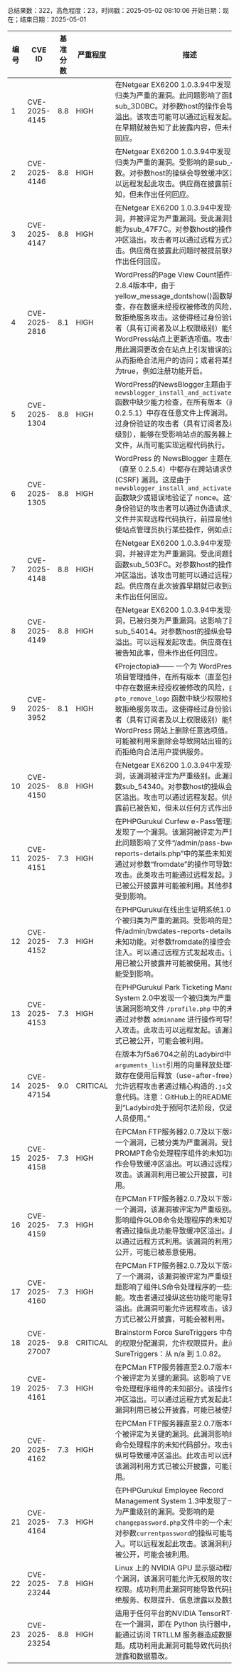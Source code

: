 总结果数：322，高危程度：23，时间戳：2025-05-02 08:10:06
开始日期：现在；结束日期：2025-05-01

| 编号 | CVE ID | 基准分数 | 严重程度 | 描述 | 参考资料 |
|-----|--------|------------|----------|-------------|------------|
| 1 | CVE-2025-4145 | 8.8  | HIGH | 在Netgear EX6200 1.0.3.94中发现了一个被归类为严重的漏洞。此问题影响了函数sub_3D0BC。对参数host的操作会导致缓冲区溢出。该攻击可能可以通过远程发起。供应商在早期就被告知了此披露内容，但未作出任何回应。 | [1]https://github.com/jylsec/vuldb/blob/main/Netgear/netgear_ex6200/Buffer_overflow-sub_3D0BC-gui_region/README.md<br>[2]https://vuldb.com/?ctiid.306677<br>[3]https://vuldb.com/?id.306677<br>[4]https://vuldb.com/?submit.560799<br>[5]https://www.netgear.com/ |
| 2 | CVE-2025-4146 | 8.8  | HIGH | 在Netgear EX6200 1.0.3.94中发现了一个被归类为严重的漏洞。受影响的是sub_41940函数。对参数host的操纵会导致缓冲区溢出。可以远程发起此攻击。供应商在披露前已被告知，但未作出任何回应。 | [1]https://github.com/jylsec/vuldb/blob/main/Netgear/netgear_ex6200/Buffer_overflow-sub_41940-smb_host_name/README.md<br>[2]https://vuldb.com/?ctiid.306678<br>[3]https://vuldb.com/?id.306678<br>[4]https://vuldb.com/?submit.560800<br>[5]https://www.netgear.com/ |
| 3 | CVE-2025-4147 | 8.8  | HIGH | 在Netgear EX6200 1.0.3.94中发现一个漏洞，并被评定为严重漏洞。受此漏洞影响的功能为sub_47F7C。对参数host的操作会导致缓冲区溢出。攻击者可以通过远程方式发起攻击。供应商在披露此问题时被提前联系，但未作出任何回应。 | [1]https://github.com/jylsec/vuldb/blob/main/Netgear/netgear_ex6200/Buffer_overflow-sub_47F7C-media_name/README.md<br>[2]https://vuldb.com/?ctiid.306679<br>[3]https://vuldb.com/?id.306679<br>[4]https://vuldb.com/?submit.560801<br>[5]https://www.netgear.com/ |
| 4 | CVE-2025-2816 | 8.1  | HIGH | WordPress的Page View Count插件在2.8.0到2.8.4版本中，由于yellow_message_dontshow()函数缺少能力检查，存在数据未经授权被修改的风险，可能导致拒绝服务攻击。这使得经过身份验证的攻击者（具有订阅者及以上权限级别）能够在WordPress站点上更新选项值。攻击者可以利用此漏洞更改会在站点上引发错误的选项值，从而拒绝合法用户的访问；或者将某些值设置为true，例如注册功能开启。 | [1]https://plugins.trac.wordpress.org/changeset?sfp_email=&sfph_mail=&reponame=&old=3282975%40page-views-count&new=3282975%40page-views-count&sfp_email=&sfph_mail=<br>[2]https://www.wordfence.com/threat-intel/vulnerabilities/id/e6fb9558-06e5-4297-93df-ee9a6971f0ec?source=cve |
| 5 | CVE-2025-1304 | 8.8  | HIGH | WordPress的NewsBlogger主题由于在`newsblogger_install_and_activate_plugin()`函数中缺少能力检查，在所有版本（直至0.2.5.1）中存在任意文件上传漏洞。这使得经过身份验证的攻击者（具有订阅者及以上权限级别），能够在受影响站点的服务器上上传任意文件，从而可能实现远程代码执行。 | [1]https://themes.trac.wordpress.org/browser/newsblogger/0.2.5.5/functions.php?annotate=blame&rev=269615#file2<br>[2]https://themes.trac.wordpress.org/browser/newsblogger/0.2/functions.php#L440<br>[3]https://themes.trac.wordpress.org/browser/newsblogger/0.2/functions.php#L461<br>[4]https://themes.trac.wordpress.org/browser/newsblogger/0.2/functions.php#L470<br>[5]https://www.wordfence.com/threat-intel/vulnerabilities/id/85cea6b5-d57b-495e-a504-a0c1ba691637?source=cve |
| 6 | CVE-2025-1305 | 8.8  | HIGH | WordPress 的 NewsBlogger 主题在所有版本（直至 0.2.5.4）中都存在跨站请求伪造 (CSRF) 漏洞。这是由于 `newsblogger_install_and_activate_plugin()` 函数缺少或错误地验证了 nonce。这使得未经身份验证的攻击者可以通过伪造请求上传任意文件并实现远程代码执行，前提是他们能够诱使站点管理员执行某些操作，例如点击链接。 | [1]https://themes.trac.wordpress.org/browser/newsblogger/0.2/functions.php#L440<br>[2]https://themes.trac.wordpress.org/changeset?sfp_email=&sfph_mail=&reponame=&old=269615%40newsblogger&new=269615%40newsblogger&sfp_email=&sfph_mail=<br>[3]https://www.wordfence.com/threat-intel/vulnerabilities/id/7b2cac27-4a36-490f-b2d8-3c6f32843a38?source=cve |
| 7 | CVE-2025-4148 | 8.8  | HIGH | 在Netgear EX6200 1.0.3.94中发现一个漏洞，并被评定为严重漏洞。受此问题影响的是函数sub_503FC。对参数host的操作会导致缓冲区溢出。该攻击可能可以通过远程方式发起。供应商在此次披露早期就已收到通知，但未作出任何回应。 | [1]https://github.com/jylsec/vuldb/blob/main/Netgear/netgear_ex6200/Buffer_overflow-sub_503FC-gui_region/README.md<br>[2]https://vuldb.com/?ctiid.306680<br>[3]https://vuldb.com/?id.306680<br>[4]https://vuldb.com/?submit.560802<br>[5]https://www.netgear.com/ |
| 8 | CVE-2025-4149 | 8.8  | HIGH | 在Netgear EX6200 1.0.3.94中发现一个漏洞，已被归类为严重漏洞。这影响了函数sub_54014。对参数host的操纵会导致缓冲区溢出。可以远程发起攻击。供应商在披露前已被告知此事，但未作出任何回应。 | [1]https://github.com/jylsec/vuldb/blob/main/Netgear/netgear_ex6200/Buffer_overflow-sub_54014-gui_region/README.md<br>[2]https://vuldb.com/?ctiid.306681<br>[3]https://vuldb.com/?id.306681<br>[4]https://vuldb.com/?submit.560803<br>[5]https://www.netgear.com/ |
| 9 | CVE-2025-3952 | 8.1  | HIGH | 《Projectopia》—— 一个为 WordPress 设计的项目管理插件，在所有版本（直至包括 5.1.16）中存在数据未经授权被修改的风险，由于在 `pto_remove_logo` 函数中缺少权限检查，可能导致拒绝服务攻击。这使得经过身份验证的攻击者（具有订阅者及以上权限级别）能够在 WordPress 网站上删除任意选项值。这种漏洞可能被利用来删除会导致网站出错的选项，从而拒绝向合法用户提供服务。 | [1]https://plugins.trac.wordpress.org/browser/projectopia-core/trunk/includes/functions/admin/admin_functions.php#L838<br>[2]https://plugins.trac.wordpress.org/changeset/3284330/<br>[3]https://www.wordfence.com/threat-intel/vulnerabilities/id/de7489e8-fe18-4a80-832c-aa62424c538b?source=cve |
| 10 | CVE-2025-4150 | 8.8  | HIGH | 在Netgear EX6200 1.0.3.94中发现一个漏洞，该漏洞被评定为严重级别。此漏洞影响函数sub_54340。对参数host的操纵会导致缓冲区溢出。攻击可以通过远程发起。供应商在披露前已被告知，但未以任何方式作出回应。 | [1]https://github.com/jylsec/vuldb/blob/main/Netgear/netgear_ex6200/Buffer_overflow-sub_54340-gui_region/README.md<br>[2]https://vuldb.com/?ctiid.306682<br>[3]https://vuldb.com/?id.306682<br>[4]https://vuldb.com/?submit.560804<br>[5]https://www.netgear.com/ |
| 11 | CVE-2025-4151 | 7.3  | HIGH | 在PHPGurukul Curfew e-Pass管理系统1.0中发现了一个漏洞。该漏洞被评定为严重级别。此问题影响了文件“/admin/pass-bwdates-reports-details.php”中的某些未知处理过程。通过对参数“fromdate”的操作可导致SQL注入攻击。此类攻击可能通过远程发起。漏洞利用已被公开披露并可能被利用。其他参数也可能受到影响。 | [1]https://github.com/faithhard/cve/issues/1<br>[2]https://phpgurukul.com/<br>[3]https://vuldb.com/?ctiid.306683<br>[4]https://vuldb.com/?id.306683<br>[5]https://vuldb.com/?submit.560806 |
| 12 | CVE-2025-4152 | 7.3  | HIGH | 在PHPGurukul在线出生证明系统1.0中发现一个被归类为严重的漏洞。受影响的是文件/admin/bwdates-reports-details.php中的未知功能。对参数fromdate的操控会导致SQL注入。可以通过远程方式发起攻击。该漏洞利用已被公开披露并可能被使用。其他参数也可能受到影响。 | [1]https://github.com/faithhard/cve/issues/2<br>[2]https://phpgurukul.com/<br>[3]https://vuldb.com/?ctiid.306684<br>[4]https://vuldb.com/?id.306684<br>[5]https://vuldb.com/?submit.560808 |
| 13 | CVE-2025-4153 | 7.3  | HIGH | 在PHPGurukul Park Ticketing Management System 2.0中发现一个被归类为严重的漏洞。该漏洞影响文件 `/profile.php` 中的未知功能。通过对参数 `adminname` 进行操作可导致 SQL 注入攻击。此攻击可以远程发起。该漏洞利用方式已被公开，可能会被利用。 | [1]https://github.com/y77-88/myCVE/issues/2<br>[2]https://phpgurukul.com/<br>[3]https://vuldb.com/?ctiid.306685<br>[4]https://vuldb.com/?id.306685<br>[5]https://vuldb.com/?submit.560809 |
| 14 | CVE-2025-47154 | 9.0  | CRITICAL | 在版本为f5a6704之前的Ladybird中，LibJS对`arguments_list`引用的向量释放处理不当，导致存在使用后释放（use-after-free）漏洞，允许远程攻击者通过精心构造的`.js`文件执行任意代码。注意：GitHub上的README提到“Ladybird处于预阿尔法阶段，仅适用于开发人员使用。” | [1]https://github.com/LadybirdBrowser/ladybird/commit/f5a670421954fc7130c3685b713c621b29516669<br>[2]https://jessie.cafe/posts/pwning-ladybirds-libjs/<br>[3]https://news.ycombinator.com/item?id=43852096<br>[4]https://jessie.cafe/posts/pwning-ladybirds-libjs/ |
| 15 | CVE-2025-4158 | 7.3  | HIGH | 在PCMan FTP服务器2.0.7及以下版本中发现一个漏洞，已被分类为严重漏洞。受影响的是PROMPT命令处理程序组件的未知功能。该操作会导致缓冲区溢出。可以通过远程方式发起攻击。该漏洞利用已被公开披露，可能被利用。 | [1]https://fitoxs.com/exploit/exploit-e4d909c290d0fb1ca068ffaddf22cbd0.txt<br>[2]https://vuldb.com/?ctiid.306690<br>[3]https://vuldb.com/?id.306690<br>[4]https://vuldb.com/?submit.561028 |
| 16 | CVE-2025-4159 | 7.3  | HIGH | 在PCMan FTP服务器2.0.7及以下版本中发现一个漏洞，该漏洞被评定为严重级别。此漏洞影响组件GLOB命令处理程序的未知功能。攻击者通过操纵此功能导致缓冲区溢出。此漏洞可以通过远程方式利用。该漏洞的利用方法已被公开，可能已被恶意使用。 | [1]https://fitoxs.com/exploit/exploit-5d41402abc4b2a76b9719d911017c592.txt<br>[2]https://vuldb.com/?ctiid.306691<br>[3]https://vuldb.com/?id.306691<br>[4]https://vuldb.com/?submit.561029 |
| 17 | CVE-2025-4160 | 7.3  | HIGH | 在PCMan FTP服务器2.0.7及以下版本中发现了一个漏洞，该漏洞被评定为严重级别。此问题影响了组件LS命令处理程序的一些未知功能。攻击者通过操纵这些功能可能导致缓冲区溢出。此漏洞可能允许远程攻击。该漏洞利用方式已被公开披露，可能会被利用。 | [1]https://fitoxs.com/exploit/exploit-098f6bcd4621d373cade4e832627b4f6.txt<br>[2]https://vuldb.com/?ctiid.306692<br>[3]https://vuldb.com/?id.306692<br>[4]https://vuldb.com/?submit.561030 |
| 18 | CVE-2025-27007 | 9.8  | CRITICAL | Brainstorm Force SureTriggers 中存在不正确的权限分配漏洞，允许权限提升。此问题影响 SureTriggers：从 n/a 到 1.0.82。 | [1]https://patchstack.com/database/wordpress/plugin/suretriggers/vulnerability/wordpress-suretriggers-1-0-82-privilege-escalation-vulnerability?_s_id=cve |
| 19 | CVE-2025-4161 | 7.3  | HIGH | 在PCMan FTP服务器直至2.0.7版本中发现一个被评定为关键的漏洞。这影响了VERBOSE命令处理程序组件的未知部分。该操作会导致缓冲区溢出。可以通过远程方式发起此攻击。该漏洞利用已被公开披露，可能已被使用。 | [1]https://fitoxs.com/exploit/exploit-45c48cce2e2d7fbdea1afc51c7c6ad26.txt<br>[2]https://vuldb.com/?ctiid.306693<br>[3]https://vuldb.com/?id.306693<br>[4]https://vuldb.com/?submit.561033 |
| 20 | CVE-2025-4162 | 7.3  | HIGH | 在PCMan FTP服务器直至2.0.7版本中发现一个被评定为关键的漏洞。此漏洞影响组件ASCII命令处理程序的未知代码部分。攻击者通过操纵可导致缓冲区溢出。此攻击可以远程发起。该漏洞利用方式已被公开披露，可能已被使用。 | [1]https://fitoxs.com/exploit/exploit-03c7c0ace395d80182db07ae2c30f034.txt<br>[2]https://vuldb.com/?ctiid.306694<br>[3]https://vuldb.com/?id.306694<br>[4]https://vuldb.com/?submit.561034 |
| 21 | CVE-2025-4164 | 7.3  | HIGH | 在PHPGurukul Employee Record Management System 1.3中发现了一个被评定为严重级别的漏洞。受影响的是`changepassword.php`文件中的一个未知功能。对参数`currentpassword`的操纵可能导致SQL注入。可以远程发起此攻击。该漏洞利用方式已被公开，可能会被利用。 | [1]https://github.com/ideal-valli/myCVE/issues/2<br>[2]https://phpgurukul.com/<br>[3]https://vuldb.com/?ctiid.306696<br>[4]https://vuldb.com/?id.306696<br>[5]https://vuldb.com/?submit.561140 |
| 22 | CVE-2025-23244 | 7.8  | HIGH | Linux 上的 NVIDIA GPU 显示驱动程序存在一个漏洞，该漏洞可能允许无权限的攻击者提升权限。成功利用此漏洞可能导致代码执行、拒绝服务、权限提升、信息泄露以及数据篡改。 | [1]https://nvidia.custhelp.com/app/answers/detail/a_id/5630 |
| 23 | CVE-2025-23254 | 8.8  | HIGH | 适用于任何平台的NVIDIA TensorRT-LLM 存在一个漏洞，即在 Python 执行器中，攻击者可能通过访问 TRTLLM 服务器造成数据验证问题。成功利用此漏洞可能导致代码执行、信息泄露和数据篡改。 | [1]https://nvidia.custhelp.com/app/answers/detail/a_id/5648 |